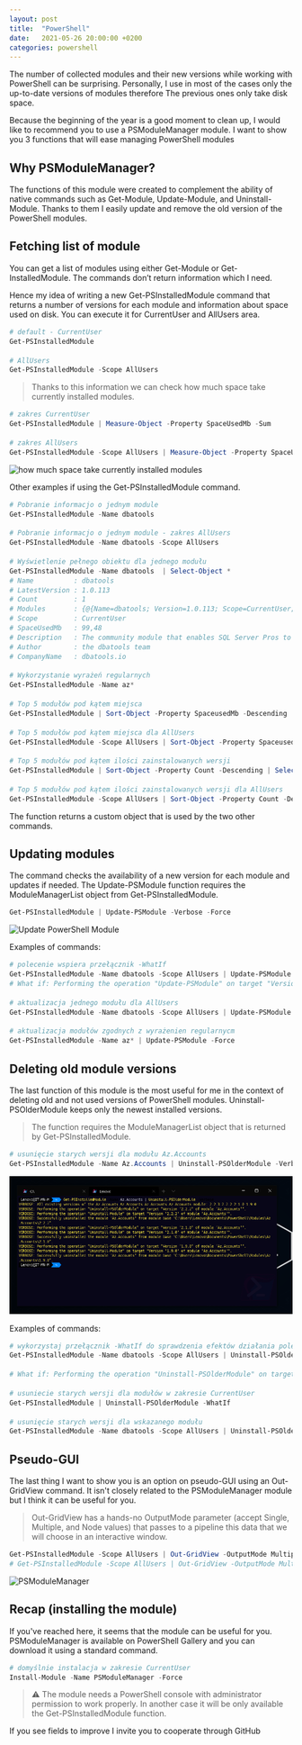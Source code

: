 ```yaml
---
layout: post
title:  "PowerShell"
date:   2021-05-26 20:00:00 +0200
categories: powershell
---
```


The number of collected modules and their new versions while working with PowerShell can be surprising. Personally, I use in most of the cases only the up-to-date versions of modules therefore The previous ones only take disk space.

Because the beginning of the year is a good moment to clean up, I would like to recommend you to use a PSModuleManager module. I want to show you 3 functions that will ease managing PowerShell modules


## Why PSModuleManager?

The functions of this module were created to complement the ability of native commands such as Get-Module, Update-Module, and Uninstall-Module. Thanks to them I easily update and remove the old version of the PowerShell modules.

## Fetching list of module

You can get a list of modules using either Get-Module or Get-InstalledModule. The commands don’t return information which I need.

Hence my idea of writing a new Get-PSInstalledModule command that returns a number of versions for each module and information about space used on disk. You can execute it for CurrentUser and AllUsers area.

```powershell
# default - CurrentUser
Get-PSInstalledModule

# AllUsers
Get-PSInstalledModule -Scope AllUsers
```

> Thanks to this information we can check how much space take currently installed modules.

```powershell
# zakres CurrentUser
Get-PSInstalledModule | Measure-Object -Property SpaceUsedMb -Sum

# zakres AllUsers
Get-PSInstalledModule -Scope AllUsers | Measure-Object -Property SpaceUsedMb -Sum
```
![how much space take currently installed modules](../_site/assets/images/spaceused-powershell-module.png)

Other examples if using the Get-PSInstalledModule command.

```powershell
# Pobranie informacjo o jednym module
Get-PSInstalledModule -Name dbatools

# Pobranie informacjo o jednym module - zakres AllUsers
Get-PSInstalledModule -Name dbatools -Scope AllUsers

# Wyświetlenie pełnego obiektu dla jednego modułu
Get-PSInstalledModule -Name dbatools  | Select-Object *
# Name          : dbatools
# LatestVersion : 1.0.113
# Count         : 1
# Modules       : {@{Name=dbatools; Version=1.0.113; Scope=CurrentUser; ModuleBase=C:\Users\Lenovo\Documents\PowerShell\Modules\dbatools\1.0.113; SpaceUsed=104308229; PowerShellVersion=3.0}}
# Scope         : CurrentUser
# SpaceUsedMb   : 99,48
# Description   : The community module that enables SQL Server Pros to automate database development and server administration
# Author        : the dbatools team
# CompanyName   : dbatools.io

# Wykorzystanie wyrażeń regularnych
Get-PSInstalledModule -Name az*

# Top 5 modułów pod kątem miejsca
Get-PSInstalledModule | Sort-Object -Property SpaceusedMb -Descending | Select -First 5

# Top 5 modułów pod kątem miejsca dla AllUsers
Get-PSInstalledModule -Scope AllUsers | Sort-Object -Property SpaceusedMb -Descending | Select -First 5

# Top 5 modułów pod kątem ilości zainstalowanych wersji
Get-PSInstalledModule | Sort-Object -Property Count -Descending | Select -First 5

# Top 5 modułów pod kątem ilości zainstalowanych wersji dla AllUsers
Get-PSInstalledModule -Scope AllUsers | Sort-Object -Property Count -Descending | Select -First 5
```

The function returns a custom object that is used by the two other commands.

## Updating modules

The command checks the availability of a new version for each module and updates if needed. The Update-PSModule function requires the ModuleManagerList object from Get-PSInstalledModule.

```powershell
Get-PSInstalledModule | Update-PSModule -Verbose -Force
```
![Update PowerShell Module](/_site/assets/images/update-powershell-module.png)

Examples of commands:

```powershell
# polecenie wspiera przełącznik -WhatIf
Get-PSInstalledModule -Name dbatools -Scope AllUsers | Update-PSModule -WhatIf
# What if: Performing the operation "Update-PSModule" on target "Version '1.0.136' of module 'dbatools'".

# aktualizacja jednego modułu dla AllUsers
Get-PSInstalledModule -Name dbatools -Scope AllUsers | Update-PSModule -Verbose -Force

# aktualizacja modułów zgodnych z wyrażenien regularnycm
Get-PSInstalledModule -Name az* | Update-PSModule -Force
```

## Deleting old module versions

The last  function of this module is the most useful for me in the context of deleting old and not used versions of PowerShell modules. Uninstall-PSOlderModule keeps only the newest installed versions.

> The function requires the ModuleManagerList object that is returned by Get-PSInstalledModule.

```powershell
# usunięcie starych wersji dla modułu Az.Accounts
Get-PSInstalledModule -Name Az.Accounts | Uninstall-PSOlderModule -Verbose
```
![Deleting old module versions](/assets/images/remove-old-powershell-module.png)

Examples of commands:

```powershell
# wykorzystaj przełącznik -WhatIf do sprawdzenia efektów działania polecenia
Get-PSInstalledModule -Name dbatools -Scope AllUsers | Uninstall-PSOlderModule -Verbose -WhatIf

# What if: Performing the operation "Uninstall-PSOlderModule" on target "Version '0.9.742' of module 'dbatools'".

# usuniecie starych wersji dla modułów w zakresie CurrentUser
Get-PSInstalledModule | Uninstall-PSOlderModule -WhatIf

# usunięcie starych wersji dla wskazanego modułu
Get-PSInstalledModule -Name dbatools -Scope AllUsers | Uninstall-PSOlderModule -Verbose
```

## Pseudo-GUI

The last thing I want to show you is an option on pseudo-GUI using an Out-GridView command. It isn't closely related to the PSModuleManager module but I think it can be useful for you.


> Out-GridView has a hands-no OutputMode parameter (accept Single, Multiple, and Node values) that passes to a pipeline this data that we will choose in an interactive window.

```powershell
Get-PSInstalledModule -Scope AllUsers | Out-GridView -OutputMode Multiple | Uninstall-PSOlderModule -Verbose -WhatIf
# Get-PSInstalledModule -Scope AllUsers | Out-GridView -OutputMode Multiple | Uninstall-PSOlderModule -Verbose
```

![PSModuleManager](/_site/assets/images/psmodulemanager-powershell.gif)

## Recap (installing the module)

If you've reached here, it seems that the module can be useful for you. PSModuleManager is available on PowerShell Gallery and you can download it using a standard command.

```powershell
# domyślnie instalacja w zakresie CurrentUser
Install-Module -Name PSModuleManager -Force
```

> ⚠️ The module needs a PowerShell console with administrator permission to work properly. In another case it will be only available the Get-PSInstalledModule function.

If you see fields to improve I invite you to cooperate through GitHub
